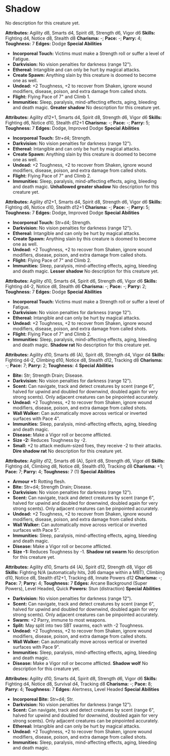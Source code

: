 # Shadow

No description for this creature yet.

**Attributes:** Agility d8, Smarts d4, Spirit d8, Strength d6, Vigor d6
**Skills:** Fighting d4, Notice d8, Stealth d8
**Charisma:** -; **Pace:** -; **Parry:** 4; **Toughness:** 7
**Edges:** Dodge
**Special Abilities**

- **Incorporeal Touch:** Victims must make a Strength roll or suffer a
level of Fatigue.
- **Darkvision:** No vision penalties for darkness (range 12").
- **Ethereal:** Intangible and can only be hurt by magical attacks.
- **Create Spawn:** Anything slain by this creature is doomed to become
one as well.
- **Undead:** +2 Toughness, +2 to recover from Shaken, ignore wound
modifiers, disease, poison, and extra damage from called shots.
- **Flight:** Flying Pace of 7" and Climb 1.
- **Immunities:** Sleep, paralysis, mind-affecting effects, aging,
bleeding and death magic.
**Greater shadow**
No description for this creature yet.

**Attributes:** Agility d12+1, Smarts d4, Spirit d8, Strength d6, Vigor
d6
**Skills:** Fighting d6, Notice d10, Stealth d12+1
**Charisma:** -; **Pace:** -; **Parry:** 5; **Toughness:** 7
**Edges:** Dodge, Improved Dodge
**Special Abilities**

- **Incorporeal Touch:** Str+d4; Strength.
- **Darkvision:** No vision penalties for darkness (range 12").
- **Ethereal:** Intangible and can only be hurt by magical attacks.
- **Create Spawn:** Anything slain by this creature is doomed to become
one as well.
- **Undead:** +2 Toughness, +2 to recover from Shaken, ignore wound
modifiers, disease, poison, and extra damage from called shots.
- **Flight:** Flying Pace of 7" and Climb 2.
- **Immunities:** Sleep, paralysis, mind-affecting effects, aging,
bleeding and death magic.
**Unhallowed greater shadow**
No description for this creature yet.

**Attributes:** Agility d12+1, Smarts d4, Spirit d8, Strength d6, Vigor
d6
**Skills:** Fighting d6, Notice d10, Stealth d12+1
**Charisma:** -; **Pace:** -; **Parry:** 5; **Toughness:** 7
**Edges:** Dodge, Improved Dodge
**Special Abilities**

- **Incorporeal Touch:** Str+d4; Strength.
- **Darkvision:** No vision penalties for darkness (range 12").
- **Ethereal:** Intangible and can only be hurt by magical attacks.
- **Create Spawn:** Anything slain by this creature is doomed to become
one as well.
- **Undead:** +2 Toughness, +2 to recover from Shaken, ignore wound
modifiers, disease, poison, and extra damage from called shots.
- **Flight:** Flying Pace of 7" and Climb 2.
- **Immunities:** Sleep, paralysis, mind-affecting effects, aging,
bleeding and death magic.
**Lesser shadow**
No description for this creature yet.

**Attributes:** Agility d10, Smarts d4, Spirit d6, Strength d6, Vigor
d6
**Skills:** Fighting d4-2, Notice d8, Stealth d6
**Charisma:** -; **Pace:** -; **Parry:** 2; **Toughness:** 7
**Edges:** Dodge
**Special Abilities**

- **Incorporeal Touch:** Victims must make a Strength roll or suffer a
level of Fatigue.
- **Darkvision:** No vision penalties for darkness (range 12").
- **Ethereal:** Intangible and can only be hurt by magical attacks.
- **Undead:** +2 Toughness, +2 to recover from Shaken, ignore wound
modifiers, disease, poison, and extra damage from called shots.
- **Flight:** Flying Pace of 7" and Climb 2.
- **Immunities:** Sleep, paralysis, mind-affecting effects, aging,
bleeding and death magic.
**Shadow rat**
No description for this creature yet.

**Attributes:** Agility d10, Smarts d6 (A), Spirit d8, Strength d4,
Vigor d4
**Skills:** Fighting d4-2, Climbing d10, Notice d8, Stealth d12,
Tracking d8
**Charisma:** -; **Pace:** 7; **Parry:** 2; **Toughness:** 4
**Special Abilities**

- **Bite:** Str; Strength Drain; Disease.
- **Darkvision:** No vision penalties for darkness (range 12").
- **Scent:** Can navigate, track and detect creatures by scent (range
6", halved for upwind and doubled for downwind, doubled again for very
strong scents). Only adjacent creatures can be pinpointed accurately.
- **Undead:** +2 Toughness, +2 to recover from Shaken, ignore wound
modifiers, disease, poison, and extra damage from called shots.
- **Wall Walker:** Can automatically move across vertical or inverted
surfaces with Pace 4".
- **Immunities:** Sleep, paralysis, mind-affecting effects, aging,
bleeding and death magic.
- **Disease:** Make a Vigor roll or become afflicted.
- **Size -2:** Reduces Toughness by -2.
- **Small:** +2 to attack medium-sized foes, they receive -2 to their
attacks.
**Dire shadow rat**
No description for this creature yet.

**Attributes:** Agility d12, Smarts d6 (A), Spirit d8, Strength d6,
Vigor d6
**Skills:** Fighting d4, Climbing d8, Notice d8, Stealth d10, Tracking
d8
**Charisma:** +1; **Pace:** 7; **Parry:** 4; **Toughness:** 7 (1)
**Special Abilities**

- **Armour +1:** Rotting flesh.
- **Bite:** Str+d4; Strength Drain; Disease.
- **Darkvision:** No vision penalties for darkness (range 12").
- **Scent:** Can navigate, track and detect creatures by scent (range
6", halved for upwind and doubled for downwind, doubled again for very
strong scents). Only adjacent creatures can be pinpointed accurately.
- **Undead:** +2 Toughness, +2 to recover from Shaken, ignore wound
modifiers, disease, poison, and extra damage from called shots.
- **Wall Walker:** Can automatically move across vertical or inverted
surfaces with Pace 5".
- **Immunities:** Sleep, paralysis, mind-affecting effects, aging,
bleeding and death magic.
- **Disease:** Make a Vigor roll or become afflicted.
- **Size -1:** Reduces Toughness by -1.
**Shadow rat swarm**
No description for this creature yet.

**Attributes:** Agility d10, Smarts d4 (A), Spirit d12, Strength d8,
Vigor d6
**Skills:** Fighting N/A (automatically hits, 2d6 damage within a MBT),
Climbing d10, Notice d8, Stealth d12+1, Tracking d8, Innate Powers d12
**Charisma:** -; **Pace:** 7; **Parry:** 4; **Toughness:** 7
**Edges:** Arcane Background (Super Powers), Level Headed, Quick
**Powers:** Stun (distraction)
**Special Abilities**

- **Darkvision:** No vision penalties for darkness (range 12").
- **Scent:** Can navigate, track and detect creatures by scent (range
6", halved for upwind and doubled for downwind, doubled again for very
strong scents). Only adjacent creatures can be pinpointed accurately.
- **Swarm:** +2 Parry, immune to most weapons.
- **Split:** May split into two SBT swarms, each with -2 Toughness.
- **Undead:** +2 Toughness, +2 to recover from Shaken, ignore wound
modifiers, disease, poison, and extra damage from called shots.
- **Wall Walker:** Can automatically move across vertical or inverted
surfaces with Pace 9".
- **Immunities:** Sleep, paralysis, mind-affecting effects, aging,
bleeding and death magic.
- **Disease:** Make a Vigor roll or become afflicted.
**Shadow wolf**
No description for this creature yet.

**Attributes:** Agility d10, Smarts d4, Spirit d8, Strength d6, Vigor
d6
**Skills:** Fighting d4, Notice d8, Survival d4, Tracking d8
**Charisma:** -; **Pace:** 8; **Parry:** 4; **Toughness:** 7
**Edges:** Alertness, Level Headed
**Special Abilities**

- **Incorporeal Bite:** Str+d4; Str.
- **Darkvision:** No vision penalties for darkness (range 12").
- **Scent:** Can navigate, track and detect creatures by scent (range
6", halved for upwind and doubled for downwind, doubled again for very
strong scents). Only adjacent creatures can be pinpointed accurately.
- **Ethereal:** Intangible and can only be hurt by magical attacks.
- **Undead:** +2 Toughness, +2 to recover from Shaken, ignore wound
modifiers, disease, poison, and extra damage from called shots.
- **Immunities:** Sleep, paralysis, mind-affecting effects, aging,
bleeding and death magic.
